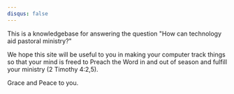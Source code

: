 ```yaml
---
disqus: false
---
```

This is a knowledgebase for answering the question "How can technology aid pastoral ministry?" 

We hope this site will be useful to you in making your computer track things so that your mind is freed to Preach the Word in and out of season and fulfill your ministry \(2 Timothy 4:2,5\).

Grace and Peace to you.

